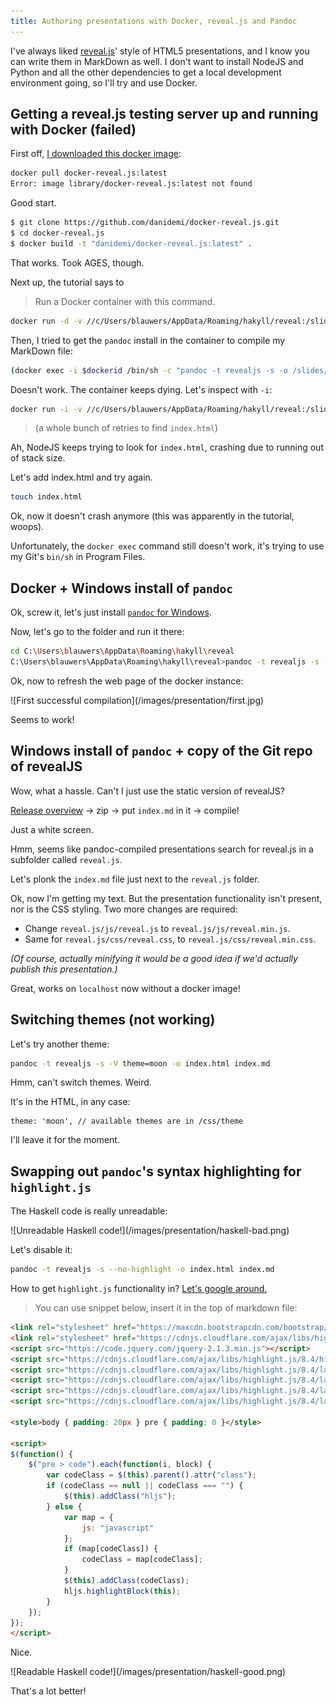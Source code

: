 ```yaml
---
title: Authoring presentations with Docker, reveal.js and Pandoc
---
```


I've always liked [reveal.js](https://github.com/hakimel/reveal.js/)' style of HTML5 presentations, and I know you can write them in MarkDown as well. I don't want to install NodeJS and Python and all the other dependencies to get a local development environment going, so I'll try and use Docker.

## Getting a reveal.js testing server up and running with Docker (failed)

First off, [I downloaded this docker image](https://registry.hub.docker.com/u/danidemi/docker-reveal.js/):

```bash
docker pull docker-reveal.js:latest
Error: image library/docker-reveal.js:latest not found
```

Good start.

```bash
$ git clone https://github.com/danidemi/docker-reveal.js.git
$ cd docker-reveal.js
$ docker build -t "danidemi/docker-reveal.js:latest" .
```

That works. Took AGES, though.

Next up, the tutorial says to

> Run a Docker container with this command.

```bash
docker run -d -v //c/Users/blauwers/AppData/Roaming/hakyll/reveal:/slides/ -p 8000:8000 "danidemi/docker-reveal.js:latest"
```

Then, I tried to get the `pandoc` install in the container to compile my MarkDown file:

```bash
(docker exec -i $dockerid /bin/sh -c "pandoc -t revealjs -s -o /slides/index.html") < index.md
```

Doesn't work. The container keeps dying. Let's inspect with `-i`:
 
```bash
docker run -i -v //c/Users/blauwers/AppData/Roaming/hakyll/reveal:/slides/ -p 8000:8000 "danidemi/docker-reveal.js:latest"
```

> (a whole bunch of retries to find `index.html`)

Ah, NodeJS keeps trying to look for `index.html`, crashing due to running out of stack size.

Let's add index.html and try again.

```bash
touch index.html
```

Ok, now it doesn't crash anymore (this was apparently in the tutorial, woops).

Unfortunately, the `docker exec` command still doesn't work, it's trying to use my Git's `bin/sh` in Program Files.

## Docker + Windows install of `pandoc`

Ok, screw it, let's just install [`pandoc` for Windows](http://pandoc.org/installing.html).

Now, let's go to the folder and run it there:

```bash
cd C:\Users\blauwers\AppData\Roaming\hakyll\reveal
C:\Users\blauwers\AppData\Roaming\hakyll\reveal>pandoc -t revealjs -s -o index.html index.md
```

Ok, now to refresh the web page of the docker instance:


<div class="image small">
![First successful compilation](/images/presentation/first.jpg)
</div>

Seems to work!

## Windows install of `pandoc` + copy of the Git repo of revealJS

Wow, what a hassle. Can't I just use the static version of revealJS? 

[Release overview](https://github.com/hakimel/reveal.js/releases) -> zip -> put `index.md` in it -> compile!

Just a white screen.

Hmm, seems like pandoc-compiled presentations search for reveal.js in a subfolder called `reveal.js`.

Let's plonk the `index.md` file just next to the `reveal.js` folder.

Ok, now I'm getting my text.
But the presentation functionality isn't present, nor is the CSS styling.
Two more changes are required:

* Change `reveal.js/js/reveal.js` to `reveal.js/js/reveal.min.js`.
* Same for `reveal.js/css/reveal.css`, to `reveal.js/css/reveal.min.css`.

*(Of course, actually minifying it would be a good idea if we'd actually publish this presentation.)*

Great, works on `localhost` now without a docker image!

## Switching themes (not working)

Let's try another theme:

```bash
pandoc -t revealjs -s -V theme=moon -o index.html index.md
```

Hmm, can't switch themes. Weird.

It's in the HTML, in any case:

```
theme: 'moon', // available themes are in /css/theme
```

I'll leave it for the moment.

## Swapping out `pandoc`'s syntax highlighting for `highlight.js`

The Haskell code is really unreadable: 

<div class="image small">
![Unreadable Haskell code!](/images/presentation/haskell-bad.png)
</div>

Let's disable it:

```bash
pandoc -t revealjs -s --no-highlight -o index.html index.md
```

How to get `highlight.js` functionality in? [Let's google around.](http://www.artembutusov.com/pandoc-markdown-syntax-highlighting-with-highlight-js/)

> You can use snippet below, insert it in the top of markdown file:

```HTML
<link rel="stylesheet" href="https://maxcdn.bootstrapcdn.com/bootstrap/3.3.2/css/bootstrap.min.css">
<link rel="stylesheet" href="https://cdnjs.cloudflare.com/ajax/libs/highlight.js/8.4/styles/monokai_sublime.min.css">
<script src="https://code.jquery.com/jquery-2.1.3.min.js"></script>
<script src="https://cdnjs.cloudflare.com/ajax/libs/highlight.js/8.4/highlight.min.js"></script>
<script src="https://cdnjs.cloudflare.com/ajax/libs/highlight.js/8.4/languages/javascript.min.js"></script>
<script src="https://cdnjs.cloudflare.com/ajax/libs/highlight.js/8.4/languages/php.min.js"></script>
<script src="https://cdnjs.cloudflare.com/ajax/libs/highlight.js/8.4/languages/sql.min.js"></script>
<script src="https://cdnjs.cloudflare.com/ajax/libs/highlight.js/8.4/languages/xml.min.js"></script>

<style>body { padding: 20px } pre { padding: 0 }</style>

<script>
$(function() {
    $("pre > code").each(function(i, block) {
        var codeClass = $(this).parent().attr("class");
        if (codeClass == null || codeClass === "") {
            $(this).addClass("hljs");
        } else {
            var map = {
                js: "javascript"
            };
            if (map[codeClass]) {
                codeClass = map[codeClass];
            }
            $(this).addClass(codeClass);
            hljs.highlightBlock(this);
        }
    });
});
</script>
```

Nice.

<div class="image small">
![Readable Haskell code!](/images/presentation/haskell-good.png)
</div>

That's a lot better!